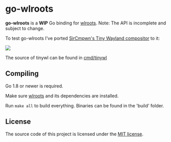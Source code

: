 # go-wlroots

__go-wlroots__ is a __WIP__ Go binding for
[wlroots](https://github.com/swaywm/wlroots). Note: The API is incomplete and
subject to change.

To test go-wlroots I've ported [SirCmpwn's Tiny Wayland
compositor](https://gist.github.com/SirCmpwn/ae4d1cdcca97ffeb2c35f0878d75dc17) to it:

![](https://u.alexbakker.me/dl?l=b216QDQdFAZ8fHNH.png)

The source of tinywl can be found in [cmd/tinywl](cmd/tinywl)

## Compiling

Go 1.8 or newer is required.

Make sure [wlroots](https://github.com/swaywm/wlroots) and its dependencies are
installed.

Run ``make all`` to build everything. Binaries can be found in the 'build'
folder.

## License

The source code of this project is licensed under the [MIT license](LICENSE).
